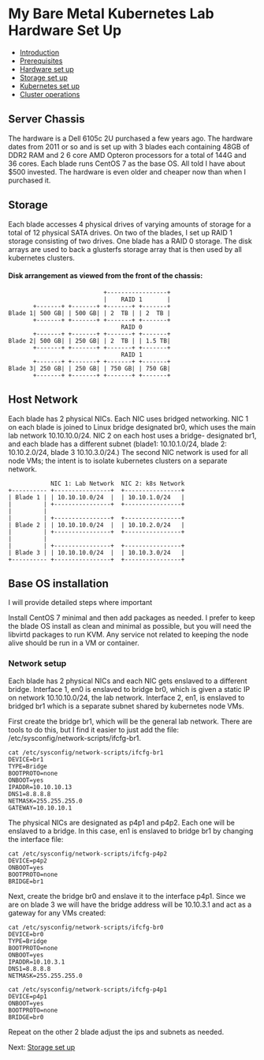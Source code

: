# My Bare Metal Kubernetes Lab Hardware Set Up

* [Introduction](https://github.com/jfelten/My_bare_metal_k8s/blob/master/README.md#introduction)
* [Prerequisites](https://github.com/jfelten/My_bare_metal_k8s/blob/master/README.md#prereq)
* [Hardware set up](https://github.com/jfelten/My_bare_metal_k8s/blob/master/hardware.md)
* [Storage set up](hhttps://github.com/jfelten/My_bare_metal_k8s/blob/master/storage.md)
* [Kubernetes set up](https://github.com/jfelten/My_bare_metal_k8s/blob/master/kubernetes.md)
* [Cluster operations](https://github.com/jfelten/My_bare_metal_k8s/blob/master/clusterops.md)

## Server Chassis
The hardware is a Dell 6105c 2U purchased a few years ago.  The hardware dates from 2011 or so and is set up with 3 blades each containing 48GB of DDR2 RAM and 2 6 core AMD Opteron processors for a total of 144G and 36 cores. Each blade runs CentOS 7 as the base OS.  All told I have about $500 invested.  The hardware is even older and cheaper now than when I purchased it.

## Storage
Each blade accesses 4 physical drives of varying amounts of storage for a total of 12 physical SATA drives. On two of the blades, I set up RAID 1 storage consisting of two drives. One blade has a RAID 0 storage. The disk arrays are used to back a glusterfs storage array that is then used by all kubernetes clusters.


#### Disk arrangement as viewed from the front of the chassis:

```
                           +-----------------+
                           |    RAID 1       |
       +-------+ +-------+ +-------+ +-------+
Blade 1| 500 GB| | 500 GB| | 2  TB | | 2  TB |
       +-------+ +-------+ +-------+ +-------+
                                RAID 0
       +-------+ +-------+ +-------+ +-------+
Blade 2| 500 GB| | 250 GB| | 2  TB | | 1.5 TB|
       +-------+ +-------+ +-------+ +-------+
                                RAID 1
       +-------+ +-------+ +-------+ +-------+
Blade 3| 250 GB| | 250 GB| | 750 GB| | 750 GB|
       +-------+ +-------+ +-------+ +-------+
```

## Host Network

Each blade has 2 physical NICs. Each NIC uses bridged networking. NIC 1 on each blade is joined to Linux bridge designated br0, which uses the main lab network 10.10.10.0/24. NIC 2 on each host uses a bridge-
designated br1, and each blade has a different subnet (blade1: 10.10.1.0/24, blade 2: 10.10.2.0/24, blade 3 10.10.3.0/24.) The second NIC network is used for all node VMs; the intent is to isolate kubernetes clusters on a separate network.

```
            NIC 1: Lab Network  NIC 2: k8s Network
+---------- +----------------+  +----------------+
| Blade 1 | | 10.10.10.0/24  |  | 10.10.1.0/24   |
|         | +----------------+  +----------------+
|         |
|         | +----------------+  +----------------+
| Blade 2 | | 10.10.10.0/24  |  | 10.10.2.0/24   |
|         | +----------------+  +----------------+
|         |
|         | +----------------+  +----------------+
| Blade 3 | | 10.10.10.0/24  |  | 10.10.3.0/24   |
+---------- +----------------+  +----------------+
```

## Base OS installation

I will provide detailed steps where important

Install CentOS 7 minimal and then add packages as needed. I prefer to keep the blade OS install as clean and minimal as possible, but you will need the libvirtd packages to run KVM.  Any service not related to keeping the node alive should be run in a VM or container.

### Network setup

Each blade has 2 physical NICs and each NIC gets enslaved to a different bridge.  Interface 1, en0 is enslaved to bridge br0, which is given a static IP on network 10.10.10.0/24, the lab network. Interface 2, en1, is enslaved to bridged br1 which is a separate subnet shared by kubernetes node VMs.

First create the bridge br1, which will be the general lab network. There are tools to do this, but I find it easier to just add the file: /etc/sysconfig/network-scripts/ifcfg-br1.

```
cat /etc/sysconfig/network-scripts/ifcfg-br1
DEVICE=br1
TYPE=Bridge
BOOTPROTO=none
ONBOOT=yes
IPADDR=10.10.10.13
DNS1=8.8.8.8
NETMASK=255.255.255.0
GATEWAY=10.10.10.1
```

The physical NICs are designated as p4p1 and p4p2.  Each one will be enslaved to a bridge.  In this case, en1 is enslaved to bridge br1 by changing the interface file:

```
cat /etc/sysconfig/network-scripts/ifcfg-p4p2
DEVICE=p4p2
ONBOOT=yes
BOOTPROTO=none
BRIDGE=br1
```

Next, create the bridge br0 and enslave it to the interface p4p1.  Since we are on blade 3 we will have the bridge address will be 10.10.3.1 and act as a gateway for any VMs created:

```
cat /etc/sysconfig/network-scripts/ifcfg-br0
DEVICE=br0
TYPE=Bridge
BOOTPROTO=none
ONBOOT=yes
IPADDR=10.10.3.1
DNS1=8.8.8.8
NETMASK=255.255.255.0

cat /etc/sysconfig/network-scripts/ifcfg-p4p1
DEVICE=p4p1
ONBOOT=yes
BOOTPROTO=none
BRIDGE=br0
```

Repeat on the other 2 blade adjust the ips and subnets as needed.

Next: [Storage set up](https://github.com/jfelten/My_bare_metal_k8s/blob/master/storage.md)
